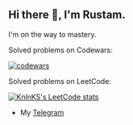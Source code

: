 <h2>Hi there 👋, I'm Rustam.</h2>
<p>I'm on the way to mastery.</p>

Solved problems on Codewars:

[![codewars](https://www.codewars.com/users/erkaevrus/badges/small)](https://www.codewars.com/users/erkaevrus)

Solved problems on LeetCode:

[![KnlnKS's LeetCode stats](https://leetcode-stats-six.vercel.app/api?username=erkaevrus&theme=dark)](https://github.com/erkaevrus/leetcode-stats)


- My <a href="https://t.me/erkaevrus">Telegram</a>
